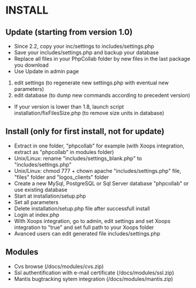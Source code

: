 # INSTALL

## Update (starting from version 1.0)
- Since 2.2, copy your inc/settings to includes/settings.php
- Save your includes/settings.php and backup your database
- Replace all files in your PhpCollab folder by new files in the last package you download
- Use Update in admin page
1. edit settings (to regenerate new settings.php with eventual new parameters)
2. edit database (to dump new commands according to precedent version)
- If your version is lower than 1.8, launch script installation/fixFilesSize.php (to remove size units in database) 

## Install (only for first install, not for update)
- Extract in one folder, "phpcollab" for example (with Xoops integration, extract as "phpcollab" in modules folder)
- Unix/Linux: rename "includes/settings_blank.php" to "includes/settings.php"
- Unix/Linux: chmod 777 + chown apache "includes/settings.php" file, "files" folder and "logos_clients" folder
- Create a new MySql, PostgreSQL or Sql Server database "phpcollab" or use existing database
- Start at installation/setup.php
- Set all parameters
- Delete installation/setup.php file after successfull install
- Login at index.php
- With Xoops integration, go to admin, edit settings and set Xoops integration to "true" and set full path to your Xoops folder
- Avanced users can edit generated file includes/settings.php

## Modules
- Cvs browse (/docs/modules/cvs.zip)
- Ssl authentification with e-mail certificate (/docs/modules/ssl.zip)
- Mantis bugtracking sytem integration (/docs/modules/mantis.zip)
